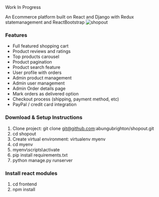 Work In Progress

An Ecommerce platform built on React and Django with Redux statemanagement and ReactBootstrap
![shopout](https://github.com/abungubrighton/shopout/assets/111748970/3d1c1009-94e8-4b69-a55e-7998dfae7909)


### Features
* Full featured shopping cart
* Product reviews and ratings
* Top products carousel
* Product pagination
* Product search feature
* User profile with orders
* Admin product management
* Admin user management
* Admin Order details page
* Mark orders as delivered option
* Checkout process (shipping, payment method, etc)
* PayPal / credit card integration


### Download & Setup Instructions
1. Clone project: git clone git@github.com:abungubrighton/shopout.git
2. cd shopout
3. Create virtual environment: virtualenv myenv
4. cd myenv
5. myenv\scripts\activate
6. pip install requirements.txt
7. python manage.py runserver

### Install react modules
1. cd frontend
2. npm install
